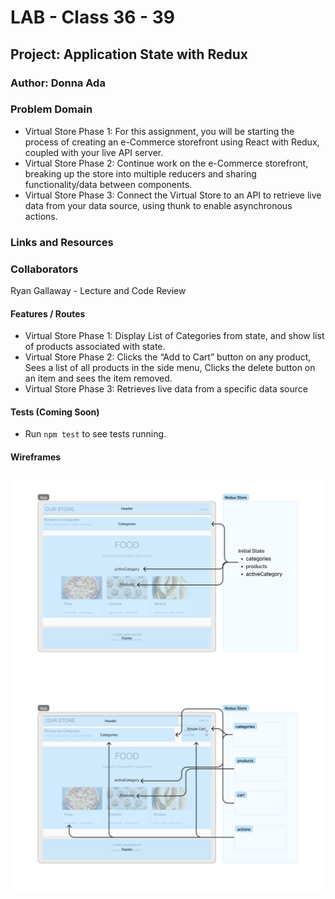 # LAB - Class 36 - 39

## Project: Application State with Redux

### Author: Donna Ada

### Problem Domain

- Virtual Store Phase 1: For this assignment, you will be starting the process of creating an e-Commerce storefront using React with Redux, coupled with your live API server.
- Virtual Store Phase 2: Continue work on the e-Commerce storefront, breaking up the store into multiple reducers and sharing functionality/data between components.
- Virtual Store Phase 3: Connect the Virtual Store to an API to retrieve live data from your data source, using thunk to enable asynchronous actions.

### Links and Resources

### Collaborators

Ryan Gallaway - Lecture and Code Review

#### Features / Routes

- Virtual Store Phase 1: Display List of Categories from state, and show list of products associated with state.
- Virtual Store Phase 2: Clicks the “Add to Cart” button on any product, Sees a list of all products in the side menu, Clicks the delete button on an item and sees the item removed.
- Virtual Store Phase 3: Retrieves live data from a specific data source


#### Tests (Coming Soon)

- Run `npm test` to see tests running.

#### Wireframes

![Phase1](./public/lab36-wireframe.png)
![Phase2](./public/lab37-wireframe.png)

